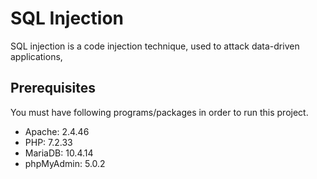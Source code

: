 # SQL Injection

SQL injection is a code injection technique, used to attack data-driven applications, 


## Prerequisites

You must have following programs/packages in order to run this project.

* Apache: 2.4.46
* PHP: 7.2.33 
* MariaDB: 10.4.14
* phpMyAdmin: 5.0.2

